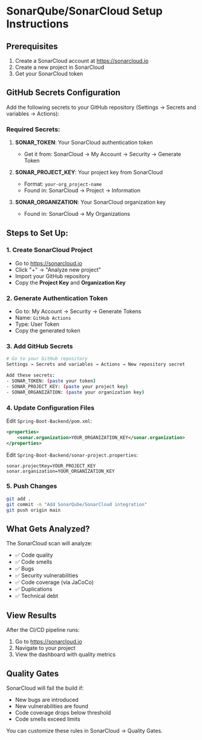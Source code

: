# SonarQube/SonarCloud Setup Instructions

## Prerequisites

1. Create a SonarCloud account at https://sonarcloud.io
2. Create a new project in SonarCloud
3. Get your SonarCloud token

## GitHub Secrets Configuration

Add the following secrets to your GitHub repository (Settings → Secrets and variables → Actions):

### Required Secrets:

1. **SONAR_TOKEN**: Your SonarCloud authentication token

   - Get it from: SonarCloud → My Account → Security → Generate Token

2. **SONAR_PROJECT_KEY**: Your project key from SonarCloud

   - Format: `your-org_project-name`
   - Found in: SonarCloud → Project → Information

3. **SONAR_ORGANIZATION**: Your SonarCloud organization key
   - Found in: SonarCloud → My Organizations

## Steps to Set Up:

### 1. Create SonarCloud Project

- Go to https://sonarcloud.io
- Click "+" → "Analyze new project"
- Import your GitHub repository
- Copy the **Project Key** and **Organization Key**

### 2. Generate Authentication Token

- Go to: My Account → Security → Generate Tokens
- Name: `GitHub Actions`
- Type: User Token
- Copy the generated token

### 3. Add GitHub Secrets

```bash
# Go to your GitHub repository
Settings → Secrets and variables → Actions → New repository secret

Add these secrets:
- SONAR_TOKEN: (paste your token)
- SONAR_PROJECT_KEY: (paste your project key)
- SONAR_ORGANIZATION: (paste your organization key)
```

### 4. Update Configuration Files

Edit `Spring-Boot-Backend/pom.xml`:

```xml
<properties>
    <sonar.organization>YOUR_ORGANIZATION_KEY</sonar.organization>
</properties>
```

Edit `Spring-Boot-Backend/sonar-project.properties`:

```properties
sonar.projectKey=YOUR_PROJECT_KEY
sonar.organization=YOUR_ORGANIZATION_KEY
```

### 5. Push Changes

```bash
git add .
git commit -m "Add SonarQube/SonarCloud integration"
git push origin main
```

## What Gets Analyzed?

The SonarCloud scan will analyze:

- ✅ Code quality
- ✅ Code smells
- ✅ Bugs
- ✅ Security vulnerabilities
- ✅ Code coverage (via JaCoCo)
- ✅ Duplications
- ✅ Technical debt

## View Results

After the CI/CD pipeline runs:

1. Go to https://sonarcloud.io
2. Navigate to your project
3. View the dashboard with quality metrics

## Quality Gates

SonarCloud will fail the build if:

- New bugs are introduced
- New vulnerabilities are found
- Code coverage drops below threshold
- Code smells exceed limits

You can customize these rules in SonarCloud → Quality Gates.
